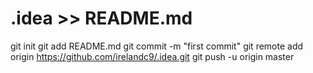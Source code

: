  # .idea >> README.md
git init
git add README.md
git commit -m "first commit"
git remote add origin https://github.com/irelandc9/.idea.git
git push -u origin master
